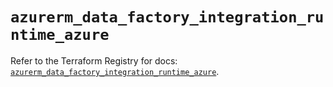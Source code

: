 # `azurerm_data_factory_integration_runtime_azure`

Refer to the Terraform Registry for docs: [`azurerm_data_factory_integration_runtime_azure`](https://registry.terraform.io/providers/hashicorp/azurerm/4.42.0/docs/resources/data_factory_integration_runtime_azure).
